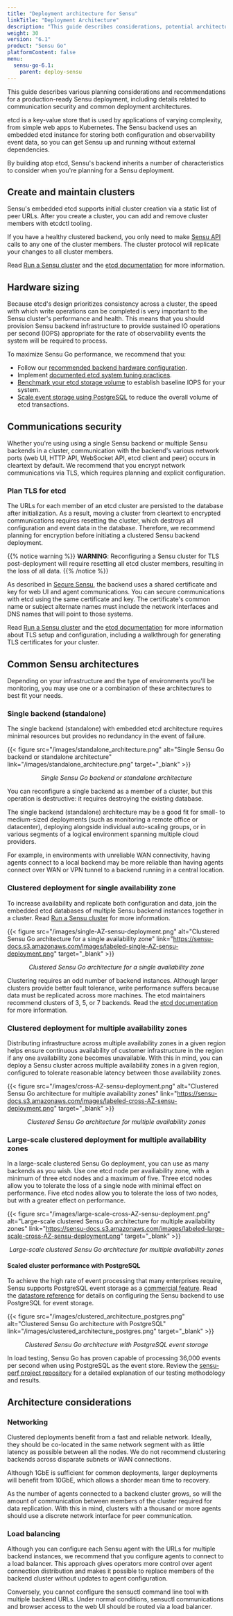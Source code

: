 ```yaml
---
title: "Deployment architecture for Sensu"
linkTitle: "Deployment Architecture"
description: "This guide describes considerations, potential architectures, and recommendations for a production-ready Sensu deployment."
weight: 30
version: "6.1"
product: "Sensu Go"
platformContent: false
menu:
  sensu-go-6.1:
    parent: deploy-sensu
---
```


This guide describes various planning considerations and recommendations for a production-ready Sensu deployment, including details related to communication security and common deployment architectures.

etcd is a key-value store that is used by applications of varying complexity, from simple web apps to Kubernetes.
The Sensu backend uses an embedded etcd instance for storing both configuration and observability event data, so you can get Sensu up and running without external dependencies.

By building atop etcd, Sensu's backend inherits a number of characteristics to consider when you're planning for a Sensu deployment.

## Create and maintain clusters

Sensu's embedded etcd supports initial cluster creation via a static list of peer URLs.
After you create a cluster, you can add and remove cluster members with etcdctl tooling.

If you have a healthy clustered backend, you only need to make [Sensu API][2] calls to any one of the cluster members.
The cluster protocol will replicate your changes to all cluster members.

Read [Run a Sensu cluster][7] and the [etcd documentation][4] for more information.

## Hardware sizing

Because etcd's design prioritizes consistency across a cluster, the speed with which write operations can be completed is very important to the Sensu cluster's performance and health.
This means that you should provision Sensu backend infrastructure to provide sustained IO operations per second (IOPS) appropriate for the rate of observability events the system will be required to process.

To maximize Sensu Go performance, we recommend that you:
 * Follow our [recommended backend hardware configuration][1].
 * Implement [documented etcd system tuning practices][11].
 * [Benchmark your etcd storage volume][12] to establish baseline IOPS for your system.
 * [Scale event storage using PostgreSQL][13] to reduce the overall volume of etcd transactions.

## Communications security

Whether you're using using a single Sensu backend or multiple Sensu backends in a cluster, communication with the backend's various network ports (web UI, HTTP API, WebSocket API, etcd client and peer) occurs in cleartext by default.
We recommend that you encrypt network communications via TLS, which requires planning and explicit configuration.

### Plan TLS for etcd

The URLs for each member of an etcd cluster are persisted to the database after initialization.
As a result, moving a cluster from cleartext to encrypted communications requires resetting the cluster, which destroys all configuration and event data in the database.
Therefore, we recommend planning for encryption before initiating a clustered Sensu backend deployment.

{{% notice warning %}}
**WARNING**: Reconfiguring a Sensu cluster for TLS post-deployment will require resetting all etcd cluster members, resulting in the loss of all data.
{{% /notice %}}

As described in [Secure Sensu][6], the backend uses a shared certificate and key for web UI and agent communications.
You can secure communications with etcd using the same certificate and key.
The certificate's common name or subject alternate names must include the network interfaces and DNS names that will point to those systems.

Read [Run a Sensu cluster][7] and the [etcd documentation][4] for more information about TLS setup and configuration, including a walkthrough for generating TLS certificates for your cluster.

## Common Sensu architectures

Depending on your infrastructure and the type of environments you'll be monitoring, you may use one or a combination of these architectures to best fit your needs.

### Single backend (standalone)

The single backend (standalone) with embedded etcd architecture requires minimal resources but provides no redundancy in the event of failure.

{{< figure src="/images/standalone_architecture.png" alt="Single Sensu Go backend or standalone architecture" link="/images/standalone_architecture.png" target="_blank" >}}
<!-- Diagram source: https://www.lucidchart.com/documents/edit/d239f2db-15db-41c4-a191-b9b46990d156/0 -->

*<p style="text-align:center">Single Sensu Go backend or standalone architecture</p>*

You can reconfigure a single backend as a member of a cluster, but this operation is destructive: it requires destroying the existing database.

The single backend (standalone) architecture may be a good fit for small- to medium-sized deployments (such as monitoring a remote office or datacenter), deploying alongside individual auto-scaling groups, or in various segments of a logical environment spanning multiple cloud providers.

For example, in environments with unreliable WAN connectivity, having agents connect to a local backend may be more reliable than having agents connect over WAN or VPN tunnel to a backend running in a central location.

### Clustered deployment for single availability zone

To increase availability and replicate both configuration and data, join the embedded etcd databases of multiple Sensu backend instances together in a cluster.
Read [Run a Sensu cluster][7] for more information.

{{< figure src="/images/single-AZ-sensu-deployment.png" alt="Clustered Sensu Go architecture for a single availability zone" link="https://sensu-docs.s3.amazonaws.com/images/labeled-single-AZ-sensu-deployment.png" target="_blank" >}}
<!-- Diagram source: https://www.lucidchart.com/documents/edit/5375377c-4dfd-4a12-8770-c2b47c2ef0e3/Ix6mP9JlVdGc -->

*<p style="text-align:center">Clustered Sensu Go architecture for a single availability zone</p>*

Clustering requires an odd number of backend instances.
Although larger clusters provide better fault tolerance, write performance suffers because data must be replicated across more machines.
The etcd maintainers recommend clusters of 3, 5, or 7 backends.
Read the [etcd documentation][4] for more information.

### Clustered deployment for multiple availability zones

Distributing infrastructure across multiple availability zones in a given region helps ensure continuous availability of customer infrastructure in the region if any one availability zone becomes unavailable.
With this in mind, you can deploy a Sensu cluster across multiple availability zones in a given region, configured to tolerate reasonable latency between those availability zones.

{{< figure src="/images/cross-AZ-sensu-deployment.png" alt="Clustered Sensu Go architecture for multiple availability zones" link="https://sensu-docs.s3.amazonaws.com/images/labeled-cross-AZ-sensu-deployment.png" target="_blank" >}}
<!-- Diagram source: https://www.lucidchart.com/documents/edit/5375377c-4dfd-4a12-8770-c2b47c2ef0e3/n~8S.VTyl5JQ -->

*<p style="text-align:center">Clustered Sensu Go architecture for multiple availability zones</p>*

### Large-scale clustered deployment for multiple availability zones

In a large-scale clustered Sensu Go deployment, you can use as many backends as you wish.
Use one etcd node per availiability zone, with a minimum of three etcd nodes and a maximum of five.
Three etcd nodes allow you to tolerate the loss of a single node with minimal effect on performance. 
Five etcd nodes allow you to tolerate the loss of two nodes, but with a greater effect on performance.

{{< figure src="/images/large-scale-cross-AZ-sensu-deployment.png" alt="Large-scale clustered Sensu Go architecture for multiple availability zones" link="https://sensu-docs.s3.amazonaws.com/images/labeled-large-scale-cross-AZ-sensu-deployment.png" target="_blank" >}}
<!-- https://www.lucidchart.com/documents/edit/5375377c-4dfd-4a12-8770-c2b47c2ef0e3/Wr7mzxLPcUmO -->

*<p style="text-align:center">Large-scale clustered Sensu Go architecture for multiple availability zones</p>*

#### Scaled cluster performance with PostgreSQL

To achieve the high rate of event processing that many enterprises require, Sensu supports PostgreSQL event storage as a [commercial feature][9].
Read the [datastore reference][8] for details on configuring the Sensu backend to use PostgreSQL for event storage.

{{< figure src="/images/clustered_architecture_postgres.png" alt="Clustered Sensu Go architecture with PostgreSQL" link="/images/clustered_architecture_postgres.png" target="_blank" >}}
<!-- Diagram source: https://www.lucidchart.com/documents/edit/475f950e-2770-4bf7-af73-57bc834cebdd/1 -->

*<p style="text-align:center">Clustered Sensu Go architecture with PostgreSQL event storage</p>*

In load testing, Sensu Go has proven capable of processing 36,000 events per second when using PostgreSQL as the event store.
Review the [sensu-perf project repository][10] for a detailed explanation of our testing methodology and results.

## Architecture considerations

### Networking

Clustered deployments benefit from a fast and reliable network.
Ideally, they should be co-located in the same network segment with as little latency as possible between all the nodes.
We do not recommend clustering backends across disparate subnets or WAN connections.

Although 1GbE is sufficient for common deployments, larger deployments will benefit from 10GbE, which allows a shorder mean time to recovery.

As the number of agents connected to a backend cluster grows, so will the amount of communication between members of the cluster required for data replication.
With this in mind, clusters with a thousand or more agents should use a discrete network interface for peer communication.

### Load balancing

Although you can configure each Sensu agent with the URLs for multiple backend instances, we recommend that you configure agents to connect to a load balancer.
This approach gives operators more control over agent connection distribution and makes it possible to replace members of the backend cluster without updates to agent configuration.

Conversely, you cannot configure the sensuctl command line tool with multiple backend URLs.
Under normal conditions, sensuctl communications and browser access to the web UI should be routed via a load balancer.

[1]: ../hardware-requirements/#backend-recommended-configuration
[2]: ../../../api/
[3]: ../../../observability-pipeline/observe-schedule/agent/#general-configuration-flags
[4]: https://etcd.io/docs/
[5]: https://etcd.io/docs/current/op-guide/security/
[6]: ../secure-sensu/
[7]: ../cluster-sensu/
[8]: ../datastore/
[9]: ../../../commercial/
[10]: https://github.com/sensu/sensu-perf
[11]: https://etcd.io/docs/latest/tuning/#disk
[12]: https://www.ibm.com/cloud/blog/using-fio-to-tell-whether-your-storage-is-fast-enough-for-etcd
[13]: ../datastore/#scale-event-storage
